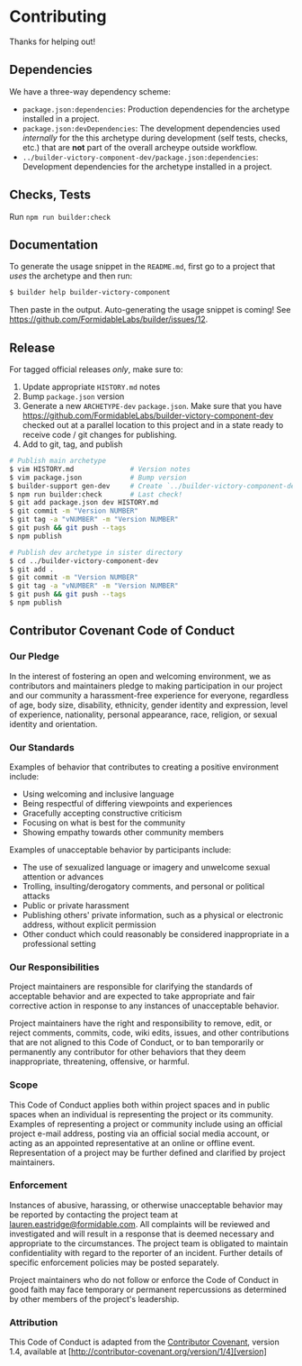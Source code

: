 Contributing
============

Thanks for helping out!

## Dependencies

We have a three-way dependency scheme:

* `package.json:dependencies`: Production dependencies for the archetype
  installed in a project.
* `package.json:devDependencies`: The development dependencies used _internally_
  for the this archetype during development (self tests, checks, etc.) that
  are **not** part of the overall archeype outside workflow.
* `../builder-victory-component-dev/package.json:dependencies`: Development
  dependencies for the archetype installed in a project.

## Checks, Tests

Run `npm run builder:check`

## Documentation

To generate the usage snippet in the `README.md`, first go to a project that
_uses_ the archetype and then run:

```sh
$ builder help builder-victory-component
```

Then paste in the output. Auto-generating the usage snippet is coming!
See https://github.com/FormidableLabs/builder/issues/12.

## Release

For tagged official releases _only_, make sure to:

1. Update appropriate `HISTORY.md` notes
2. Bump `package.json` version
3. Generate a new `ARCHETYPE-dev` `package.json`. Make sure that you have
   https://github.com/FormidableLabs/builder-victory-component-dev checked out
   at a parallel location to this project and in a state ready to receive
   code / git changes for publishing.
4. Add to git, tag, and publish

```sh
# Publish main archetype
$ vim HISTORY.md              # Version notes
$ vim package.json            # Bump version
$ builder-support gen-dev     # Create `../builder-victory-component-dev/` files
$ npm run builder:check       # Last check!
$ git add package.json dev HISTORY.md
$ git commit -m "Version NUMBER"
$ git tag -a "vNUMBER" -m "Version NUMBER"
$ git push && git push --tags
$ npm publish

# Publish dev archetype in sister directory
$ cd ../builder-victory-component-dev
$ git add .
$ git commit -m "Version NUMBER"
$ git tag -a "vNUMBER" -m "Version NUMBER"
$ git push && git push --tags
$ npm publish
```
## Contributor Covenant Code of Conduct

### Our Pledge

In the interest of fostering an open and welcoming environment, we as
contributors and maintainers pledge to making participation in our project and
our community a harassment-free experience for everyone, regardless of age, body
size, disability, ethnicity, gender identity and expression, level of
experience, nationality, personal appearance, race, religion, or sexual identity
and orientation.

### Our Standards

Examples of behavior that contributes to creating a positive environment
include:

* Using welcoming and inclusive language
* Being respectful of differing viewpoints and experiences
* Gracefully accepting constructive criticism
* Focusing on what is best for the community
* Showing empathy towards other community members

Examples of unacceptable behavior by participants include:

* The use of sexualized language or imagery and unwelcome sexual attention or
advances
* Trolling, insulting/derogatory comments, and personal or political attacks
* Public or private harassment
* Publishing others' private information, such as a physical or electronic
  address, without explicit permission
* Other conduct which could reasonably be considered inappropriate in a
  professional setting

### Our Responsibilities

Project maintainers are responsible for clarifying the standards of acceptable
behavior and are expected to take appropriate and fair corrective action in
response to any instances of unacceptable behavior.

Project maintainers have the right and responsibility to remove, edit, or
reject comments, commits, code, wiki edits, issues, and other contributions
that are not aligned to this Code of Conduct, or to ban temporarily or
permanently any contributor for other behaviors that they deem inappropriate,
threatening, offensive, or harmful.

### Scope

This Code of Conduct applies both within project spaces and in public spaces
when an individual is representing the project or its community. Examples of
representing a project or community include using an official project e-mail
address, posting via an official social media account, or acting as an appointed
representative at an online or offline event. Representation of a project may be
further defined and clarified by project maintainers.

### Enforcement

Instances of abusive, harassing, or otherwise unacceptable behavior may be
reported by contacting the project team at lauren.eastridge@formidable.com. All
complaints will be reviewed and investigated and will result in a response that
is deemed necessary and appropriate to the circumstances. The project team is
obligated to maintain confidentiality with regard to the reporter of an incident.
Further details of specific enforcement policies may be posted separately.

Project maintainers who do not follow or enforce the Code of Conduct in good
faith may face temporary or permanent repercussions as determined by other
members of the project's leadership.

### Attribution

This Code of Conduct is adapted from the [Contributor Covenant][homepage],
version 1.4, available at [http://contributor-covenant.org/version/1/4][version]

[homepage]: http://contributor-covenant.org
[version]: http://contributor-covenant.org/version/1/4/

